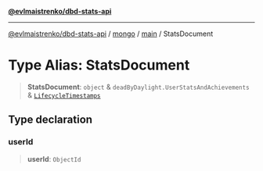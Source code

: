 [**@evlmaistrenko/dbd-stats-api**](../../../../../README.md)

---

[@evlmaistrenko/dbd-stats-api](../../../../../README.md) / [mongo](../../../README.md) / [main](../README.md) / StatsDocument

# Type Alias: StatsDocument

> **StatsDocument**: `object` & `deadByDaylight.UserStatsAndAchievements` & [`LifecycleTimestamps`](../../../type-aliases/LifecycleTimestamps.md)

## Type declaration

### userId

> **userId**: `ObjectId`
